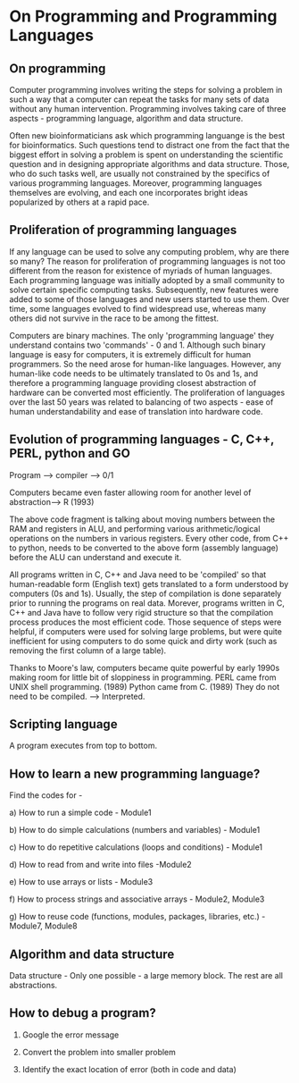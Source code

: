 # On Programming and Programming Languages

## On programming

Computer programming involves writing the steps for solving a problem in such a way that a computer can repeat the 
tasks for many sets of data without any human intervention. Programming involves taking care of three aspects -
programming language, algorithm and data structure. 

Often new bioinformaticians ask which programming languange is the best for bioinformatics. Such questions tend to distract one 
from the fact that the biggest effort in solving a problem is spent on understanding the scientific question and in designing 
appropriate algorithms and data structure. Those, who do such tasks well, are usually not constrained by the specifics of 
various programming languages. Moreover, programming languages themselves are evolving, and each one incorporates bright ideas 
popularized by others at a rapid pace.


## Proliferation of programming languages

If any language can be used to solve any computing problem, why are there so many? The reason for proliferation of programming languages
is not too different from the reason for existence of myriads of human languages. Each programming language was initially adopted by 
a small community to solve certain specific computing tasks.  Subsequently, new features were added to some of those languages and 
new users started to use them. Over time, some languages evolved to find widespread use, whereas many others did not survive in 
the race to be among the fittest.

Computers are binary machines.  The only 'programming language' they understand contains two 'commands' - 0 and 1. Although such 
binary language is easy for computers, it is extremely difficult for human programmers. So the need arose for human-like languages. 
However, any human-like code needs to be ultimately translated to 0s and 1s, and therefore a programming language providing closest 
abstraction of hardware can be converted most efficiently.  The proliferation of languages over the last 50 years was related to 
balancing of two aspects - ease of human understandability and ease of translation into hardware code.

## Evolution of programming languages - C, C++, PERL, python and GO

Program --> compiler --> 0/1

Computers became even faster allowing room for another level of abstraction--> R (1993)

The above code fragment is talking about moving numbers between the RAM and registers in ALU, and performing various arithmetic/logical operations on the numbers in various registers.  Every other code, from C++ to python, needs to be converted to the above form (assembly language) before the ALU can understand and execute it.

All programs written in C, C++ and Java need to be 'compiled' so that human-readable form (English text) gets translated to a form understood by computers (0s and 1s). Usually, the step of compilation is done separately prior to running the programs on real data. Morever, programs written in C, C++ and Java have to follow very rigid structure so that the compilation process produces the most efficient code. Those sequence of steps were helpful, if computers were used for solving large problems, but were quite inefficient for using computers to do some quick and dirty work (such as removing the first column of a large table).

Thanks to Moore's law, computers became quite powerful by early 1990s making room for little bit of sloppiness in programming.
PERL came from UNIX shell programming. (1989)
Python came from C. (1989)
They do not need to be compiled. --> Interpreted.

## Scripting language

A program executes from top to bottom.


## How to learn a new programming language?

Find the codes for -

a) How to run a simple code - Module1

b) How to do simple calculations (numbers and variables) - Module1

c) How to do repetitive calculations (loops and conditions) - Module1

d) How to read from and write into files -Module2

e) How to use arrays or lists - Module3

f) How to process strings and associative arrays - Module2, Module3

g) How to reuse code (functions, modules, packages, libraries, etc.) - Module7, Module8



## Algorithm and data structure

Data structure - Only one possible - a large memory block. The rest are all abstractions.

## How to debug a program?

1. Google the error message

2. Convert the problem into smaller problem

3. Identify the exact location of error (both in code and data)

